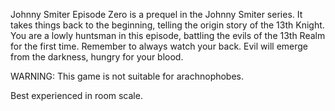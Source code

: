 Johnny Smiter Episode Zero is a prequel in the Johnny Smiter series. It takes things back to the beginning, telling the origin story of the 13th Knight. You are a lowly huntsman in this episode, battling the evils of the 13th Realm for the first time. Remember to always watch your back. Evil will emerge from the darkness, hungry for your blood.

WARNING: This game is not suitable for arachnophobes.

Best experienced in room scale.